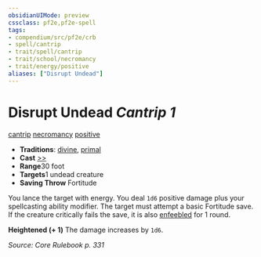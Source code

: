 ```yaml
---
obsidianUIMode: preview
cssclass: pf2e,pf2e-spell
tags:
- compendium/src/pf2e/crb
- spell/cantrip
- trait/spell/cantrip
- trait/school/necromancy
- trait/energy/positive
aliases: ["Disrupt Undead"]
---
```

# Disrupt Undead *Cantrip 1*   
[cantrip](cantrip.md)  [necromancy](necromancy.md)  [positive](positive.md)  

- **Traditions**: [divine](divine.md), [primal](primal.md)
- **Cast** [>>](chapter-9-playing-the-game.md#Actions "Two-Action") 
- **Range**30 foot
- **Targets**1 undead creature
- **Saving Throw** Fortitude

You lance the target with energy. You deal `1d6` positive damage plus your spellcasting ability modifier. The target must attempt a basic Fortitude save. If the creature critically fails the save, it is also [enfeebled](conditions.md#Enfeebled) for 1 round.

**Heightened (+ 1)** The damage increases by `1d6`.

*Source: Core Rulebook p. 331*